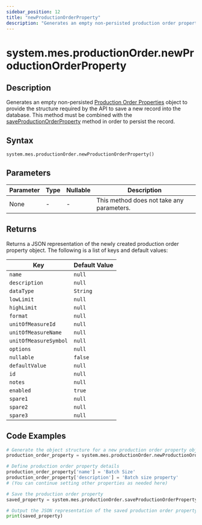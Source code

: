 ```yaml
---
sidebar_position: 12
title: "newProductionOrderProperty"
description: "Generates an empty non-persisted production order properties object to provide the structure to save a new record into the database."
---
```


# system.mes.productionOrder.newProductionOrderProperty

## Description

Generates an empty non-persisted [Production Order Properties](../../data-model/production-order-model/production-order-property) object to provide the structure required by the API
to save a new record into the database. This method must be combined with the [saveProductionOrderProperty](./save-production-order-property) method in order to persist the record.

## Syntax

```python
system.mes.productionOrder.newProductionOrderProperty()
```

## Parameters

| Parameter | Type | Nullable | Description                               |
|-----------|------|----------|-------------------------------------------|
| None      | -    | -        | This method does not take any parameters. |

## Returns

Returns a JSON representation of the newly created production order property object. The following is a list of keys and default values:

| Key                   | Default Value |
|-----------------------|---------------|
| `name`                | `null`        |
| `description`         | `null`        |
| `dataType`            | `String`      |
| `lowLimit`            | `null`        |
| `highLimit`           | `null`        |
| `format`              | `null`        |
| `unitOfMeasureId`     | `null`        |
| `unitOfMeasureName`   | `null`        |
| `unitOfMeasureSymbol` | `null`        |
| `options`             | `null`        |
| `nullable`            | `false`       |
| `defaultValue`        | `null`        |
| `id`                  | `null`        |
| `notes`               | `null`        |
| `enabled`             | `true`        |
| `spare1`              | `null`        |
| `spare2`              | `null`        |
| `spare3`              | `null`        |

## Code Examples

```python
# Generate the object structure for a new production order property object with no initial arguments
production_order_property = system.mes.productionOrder.newProductionOrderProperty()

# Define production order property details
production_order_property['name'] = 'Batch Size'
production_order_property['description'] = 'Batch size property'
# (You can continue setting other properties as needed here)

# Save the production order property
saved_property = system.mes.productionOrder.saveProductionOrderProperty(**production_order_property)

# Output the JSON representation of the saved production order property
print(saved_property)
```
